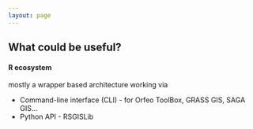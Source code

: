 ```yaml
---
layout: page
---
```


## What could be useful?


#### R ecosystem 
mostly a wrapper based  architecture working via
* Command-line interface (CLI) - for Orfeo ToolBox, GRASS GIS, SAGA GIS...
* Python API - RSGISLib

